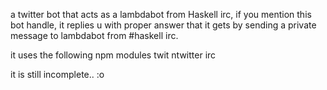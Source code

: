 a twitter bot that acts as a lambdabot from Haskell irc, 
if you mention this bot handle, it replies u with proper answer 
that it gets by sending a private message to lambdabot from #haskell irc.

it uses the following npm modules
twit
ntwitter
irc


it is still incomplete.. :o

